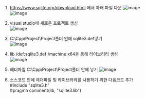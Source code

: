 1. https://www.sqlite.org/download.html 에서 아래 파일 다운
![image](https://github.com/anulabgit/C-sql/assets/127391777/f5cb4de6-7200-4c43-b8c7-0cfb6f599f01)
![image](https://github.com/anulabgit/C-sql/assets/127391777/6da2c087-6b8d-4494-b3d0-241fb184efb5)

2. visual studio에 새로운 프로젝트 생성<br>
![image](https://github.com/anulabgit/C-sql/assets/127391777/8b6c6968-3afe-4127-be48-34902bc0f092)

3. C:\Cpp\Project\Project폴더 안에 sqlite3.def넣기<br>
![image](https://github.com/anulabgit/C-sql/assets/127391777/31791007-79b6-49c8-a7eb-5cc0c74e2315)

4. lib /def:sqlite3.def /machine:x64을 통해 라이브러리 생성<br>
![image](https://github.com/anulabgit/C-sql/assets/127391777/acaee3cb-cd9b-46fc-8242-22671f12ea03)

5. 헤더파일 C:\Cpp\Project\Project폴더 안에 넣기
![image](https://github.com/anulabgit/C-sql/assets/127391777/8e5b97e9-1077-4b2e-911f-160d33228b79)

6. 소스코드 안에 헤더파일 및 라이브러리를 사용하기 위한 다음코드 추가<br>
#include "sqlite3.h"<br>
#pragma comment(lib, "sqlite3.lib")
